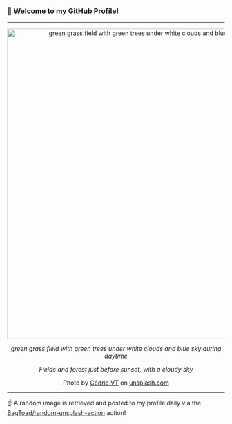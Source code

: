### 👋 Welcome to my GitHub Profile!

----

<div align="center">
  <img width="720" src="https://images.unsplash.com/photo-1596987851982-3b90e09ab4ac?crop=entropy&cs=tinysrgb&fit=max&fm=jpg&ixid=M3w1NTI0OTR8MHwxfHJhbmRvbXx8fHx8fHx8fDE3NTM2ODM1Mjh8&ixlib=rb-4.1.0&q=80&w=1080" alt="green grass field with green trees under white clouds and blue sky during daytime">
  
  <em>green grass field with green trees under white clouds and blue sky during daytime</em>
  
  <em>Fields and forest just before sunset, with a cloudy sky</em>
  
  Photo by [Cédric VT](https://www.instagram.com/cedric_photography) on [unsplash.com](https://unsplash.com/)
</div>

----

☝️ A random image is retrieved and posted to my profile daily via the [BagToad/random-unsplash-action](https://github.com/BagToad/random-unsplash-action) action!
